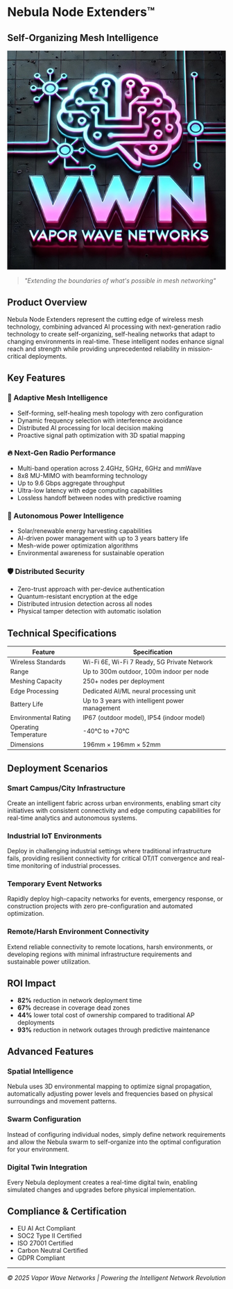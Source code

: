 # Nebula Node Extenders™
## Self-Organizing Mesh Intelligence

![Nebula Node Extenders](../img/logo-600.jpg)

> *"Extending the boundaries of what's possible in mesh networking"*

## Product Overview

Nebula Node Extenders represent the cutting edge of wireless mesh technology, combining advanced AI processing with next-generation radio technology to create self-organizing, self-healing networks that adapt to changing environments in real-time. These intelligent nodes enhance signal reach and strength while providing unprecedented reliability in mission-critical deployments.

## Key Features

### 📡 Adaptive Mesh Intelligence
- Self-forming, self-healing mesh topology with zero configuration
- Dynamic frequency selection with interference avoidance
- Distributed AI processing for local decision making
- Proactive signal path optimization with 3D spatial mapping

### 🔥 Next-Gen Radio Performance
- Multi-band operation across 2.4GHz, 5GHz, 6GHz and mmWave
- 8x8 MU-MIMO with beamforming technology
- Up to 9.6 Gbps aggregate throughput
- Ultra-low latency with edge computing capabilities
- Lossless handoff between nodes with predictive roaming

### 🔋 Autonomous Power Intelligence
- Solar/renewable energy harvesting capabilities
- AI-driven power management with up to 3 years battery life
- Mesh-wide power optimization algorithms
- Environmental awareness for sustainable operation

### 🛡️ Distributed Security
- Zero-trust approach with per-device authentication
- Quantum-resistant encryption at the edge
- Distributed intrusion detection across all nodes
- Physical tamper detection with automatic isolation

## Technical Specifications

| Feature | Specification |
|---------|---------------|
| Wireless Standards | Wi-Fi 6E, Wi-Fi 7 Ready, 5G Private Network |
| Range | Up to 300m outdoor, 100m indoor per node |
| Meshing Capacity | 250+ nodes per deployment |
| Edge Processing | Dedicated AI/ML neural processing unit |
| Battery Life | Up to 3 years with intelligent power management |
| Environmental Rating | IP67 (outdoor model), IP54 (indoor model) |
| Operating Temperature | -40°C to +70°C |
| Dimensions | 196mm × 196mm × 52mm |

## Deployment Scenarios

### Smart Campus/City Infrastructure
Create an intelligent fabric across urban environments, enabling smart city initiatives with consistent connectivity and edge computing capabilities for real-time analytics and autonomous systems.

### Industrial IoT Environments
Deploy in challenging industrial settings where traditional infrastructure fails, providing resilient connectivity for critical OT/IT convergence and real-time monitoring of industrial processes.

### Temporary Event Networks
Rapidly deploy high-capacity networks for events, emergency response, or construction projects with zero pre-configuration and automated optimization.

### Remote/Harsh Environment Connectivity
Extend reliable connectivity to remote locations, harsh environments, or developing regions with minimal infrastructure requirements and sustainable power utilization.

## ROI Impact

- **82%** reduction in network deployment time
- **67%** decrease in coverage dead zones
- **44%** lower total cost of ownership compared to traditional AP deployments
- **93%** reduction in network outages through predictive maintenance

## Advanced Features

### Spatial Intelligence
Nebula uses 3D environmental mapping to optimize signal propagation, automatically adjusting power levels and frequencies based on physical surroundings and movement patterns.

### Swarm Configuration
Instead of configuring individual nodes, simply define network requirements and allow the Nebula swarm to self-organize into the optimal configuration for your environment.

### Digital Twin Integration
Every Nebula deployment creates a real-time digital twin, enabling simulated changes and upgrades before physical implementation.

## Compliance & Certification

- EU AI Act Compliant
- SOC2 Type II Certified
- ISO 27001 Certified
- Carbon Neutral Certified
- GDPR Compliant

---

*© 2025 Vapor Wave Networks | Powering the Intelligent Network Revolution*
